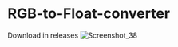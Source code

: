 # RGB-to-Float-converter
Download in releases
![Screenshot_38](https://github.com/RuixNLMB/RGB-to-Float-converter/assets/133067832/ca5bee86-2ea6-42ec-b71b-40c07e5a44d7)
